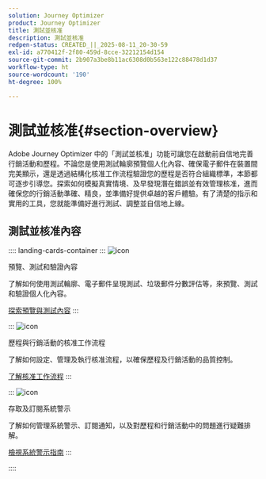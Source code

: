 ```yaml
---
solution: Journey Optimizer
product: Journey Optimizer
title: 測試並核准
description: 測試並核准
redpen-status: CREATED_||_2025-08-11_20-30-59
exl-id: a770412f-2f80-459d-8cce-32212154d154
source-git-commit: 2b907a3be8b11ac6308d0b563e122c88478d1d37
workflow-type: ht
source-wordcount: '190'
ht-degree: 100%

---
```


# 測試並核准{#section-overview}

Adobe Journey Optimizer 中的「測試並核准」功能可讓您在啟動前自信地完善行銷活動和歷程。不論您是使用測試輪廓預覽個人化內容、確保電子郵件在裝置間完美顯示，還是透過結構化核准工作流程驗證您的歷程是否符合組織標準，本節都可逐步引導您。探索如何模擬真實情境、及早發現潛在錯誤並有效管理核准，進而確保您的行銷活動準確、精良，並準備好提供卓越的客戶體驗。有了清楚的指示和實用的工具，您就能準備好進行測試、調整並自信地上線。

## 測試並核准內容

:::: landing-cards-container
:::
![icon](https://cdn.experienceleague.adobe.com/icons/list-check.svg?lang=zh-Hant)

預覽、測試和驗證內容

了解如何使用測試輪廓、電子郵件呈現測試、垃圾郵件分數評估等，來預覽、測試和驗證個人化內容。

[探索預覽與測試內容](preview-test-landing-page.md)
:::

:::
![icon](https://cdn.experienceleague.adobe.com/icons/gear.svg?lang=zh-Hant)

歷程與行銷活動的核准工作流程

了解如何設定、管理及執行核准流程，以確保歷程及行銷活動的品質控制。

[了解核准工作流程](approve-landing-page.md)
:::

:::
![icon](https://cdn.experienceleague.adobe.com/icons/bell.svg?lang=zh-Hant)

存取及訂閱系統警示

了解如何管理系統警示、訂閱通知，以及對歷程和行銷活動中的問題進行疑難排解。

[檢視系統警示指南](../using/reports/alerts.md)
:::

::::
